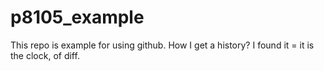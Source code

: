 # p8105_example

This repo is example for using github. How I get a history? I found it =  it is the clock, of diff. 